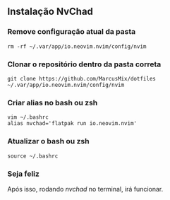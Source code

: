 ## Instalação NvChad


### Remove configuração atual da pasta 

```
rm -rf ~/.var/app/io.neovim.nvim/config/nvim
```

### Clonar o repositório dentro da pasta correta
```
git clone https://github.com/MarcusMix/dotfiles ~/.var/app/io.neovim.nvim/config/nvim
```

### Criar alias no bash ou zsh
```
vim ~/.bashrc
alias nvchad='flatpak run io.neovim.nvim'
```

### Atualizar o bash ou zsh
```
source ~/.bashrc
```

### Seja feliz
Após isso, rodando *nvchad* no terminal, irá funcionar.
